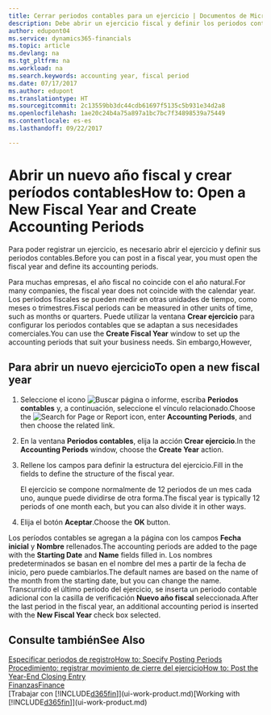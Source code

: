 ```yaml
---
title: Cerrar periodos contables para un ejercicio | Documentos de Microsoft
description: Debe abrir un ejercicio fiscal y definir los periodos contables para poder registrar un ejercicio.
author: edupont04
ms.service: dynamics365-financials
ms.topic: article
ms.devlang: na
ms.tgt_pltfrm: na
ms.workload: na
ms.search.keywords: accounting year, fiscal period
ms.date: 07/17/2017
ms.author: edupont
ms.translationtype: HT
ms.sourcegitcommit: 2c13559bb3dc44cdb61697f5135c5b931e34d2a8
ms.openlocfilehash: 1ae20c24b4a75a897a1bc7bc7f34898539a75449
ms.contentlocale: es-es
ms.lasthandoff: 09/22/2017

---
```

# <a name="how-to-open-a-new-fiscal-year-and-create-accounting-periods"></a><span data-ttu-id="5570d-103">Abrir un nuevo año fiscal y crear períodos contables</span><span class="sxs-lookup"><span data-stu-id="5570d-103">How to: Open a New Fiscal Year and Create Accounting Periods</span></span>
<span data-ttu-id="5570d-104">Para poder registrar un ejercicio, es necesario abrir el ejercicio y definir sus periodos contables.</span><span class="sxs-lookup"><span data-stu-id="5570d-104">Before you can post in a fiscal year, you must open the fiscal year and define its accounting periods.</span></span>  

<span data-ttu-id="5570d-105">Para muchas empresas, el año fiscal no coincide con el año natural.</span><span class="sxs-lookup"><span data-stu-id="5570d-105">For many companies, the fiscal year does not coincide with the calendar year.</span></span> <span data-ttu-id="5570d-106">Los períodos fiscales se pueden medir en otras unidades de tiempo, como meses o trimestres.</span><span class="sxs-lookup"><span data-stu-id="5570d-106">Fiscal periods can be measured in other units of time, such as months or quarters.</span></span> <span data-ttu-id="5570d-107">Puede utilizar la ventana **Crear ejercicio** para configurar los periodos contables que se adaptan a sus necesidades comerciales.</span><span class="sxs-lookup"><span data-stu-id="5570d-107">You can use the **Create Fiscal Year** window to set up the accounting periods that suit your business needs.</span></span> <span data-ttu-id="5570d-108">Sin embargo,</span><span class="sxs-lookup"><span data-stu-id="5570d-108">However,</span></span>   

## <a name="to-open-a-new-fiscal-year"></a><span data-ttu-id="5570d-109">Para abrir un nuevo ejercicio</span><span class="sxs-lookup"><span data-stu-id="5570d-109">To open a new fiscal year</span></span>
1. <span data-ttu-id="5570d-110">Seleccione el icono ![Buscar página o informe](media/ui-search/search_small.png "icono Buscar página o informe"), escriba **Periodos contables** y, a continuación, seleccione el vínculo relacionado.</span><span class="sxs-lookup"><span data-stu-id="5570d-110">Choose the ![Search for Page or Report](media/ui-search/search_small.png "Search for Page or Report icon") icon, enter **Accounting Periods**, and then choose the related link.</span></span>
2. <span data-ttu-id="5570d-111">En la ventana **Periodos contables**, elija la acción **Crear ejercicio**.</span><span class="sxs-lookup"><span data-stu-id="5570d-111">In the **Accounting Periods** window, choose the **Create Year** action.</span></span>
3. <span data-ttu-id="5570d-112">Rellene los campos para definir la estructura del ejercicio.</span><span class="sxs-lookup"><span data-stu-id="5570d-112">Fill in the fields to define the structure of the fiscal year.</span></span>

    <span data-ttu-id="5570d-113">El ejercicio se compone normalmente de 12 periodos de un mes cada uno, aunque puede dividirse de otra forma.</span><span class="sxs-lookup"><span data-stu-id="5570d-113">The fiscal year is typically 12 periods of one month each, but you can also divide it in other ways.</span></span>
4. <span data-ttu-id="5570d-114">Elija el botón **Aceptar**.</span><span class="sxs-lookup"><span data-stu-id="5570d-114">Choose the **OK** button.</span></span>

<span data-ttu-id="5570d-115">Los períodos contables se agregan a la página con los campos **Fecha inicial** y **Nombre** rellenados.</span><span class="sxs-lookup"><span data-stu-id="5570d-115">The accounting periods are added to the page with the **Starting Date** and **Name** fields filled in.</span></span> <span data-ttu-id="5570d-116">Los nombres predeterminados se basan en el nombre del mes a partir de la fecha de inicio, pero puede cambiarlos.</span><span class="sxs-lookup"><span data-stu-id="5570d-116">The default names are based on the name of the month from the starting date, but you can change the name.</span></span> <span data-ttu-id="5570d-117">Transcurrido el último periodo del ejercicio, se inserta un periodo contable adicional con la casilla de verificación **Nuevo año fiscal** seleccionada.</span><span class="sxs-lookup"><span data-stu-id="5570d-117">After the last period in the fiscal year, an additional accounting period is inserted with the **New Fiscal Year** check box selected.</span></span>  


## <a name="see-also"></a><span data-ttu-id="5570d-118">Consulte también</span><span class="sxs-lookup"><span data-stu-id="5570d-118">See Also</span></span>
[<span data-ttu-id="5570d-119">Especificar periodos de registro</span><span class="sxs-lookup"><span data-stu-id="5570d-119">How to: Specify Posting Periods</span></span>](finance-how-specify-posting-periods.md)  
[<span data-ttu-id="5570d-120">Procedimiento: registrar movimiento de cierre del ejercicio</span><span class="sxs-lookup"><span data-stu-id="5570d-120">How to: Post the Year-End Closing Entry</span></span>](year-how-post-year-end-close-entry.md)  
[<span data-ttu-id="5570d-121">Finanzas</span><span class="sxs-lookup"><span data-stu-id="5570d-121">Finance</span></span>](finance.md)  
<span data-ttu-id="5570d-122">[Trabajar con [!INCLUDE[d365fin](includes/d365fin_md.md)]](ui-work-product.md)</span><span class="sxs-lookup"><span data-stu-id="5570d-122">[Working with [!INCLUDE[d365fin](includes/d365fin_md.md)]](ui-work-product.md)</span></span>

